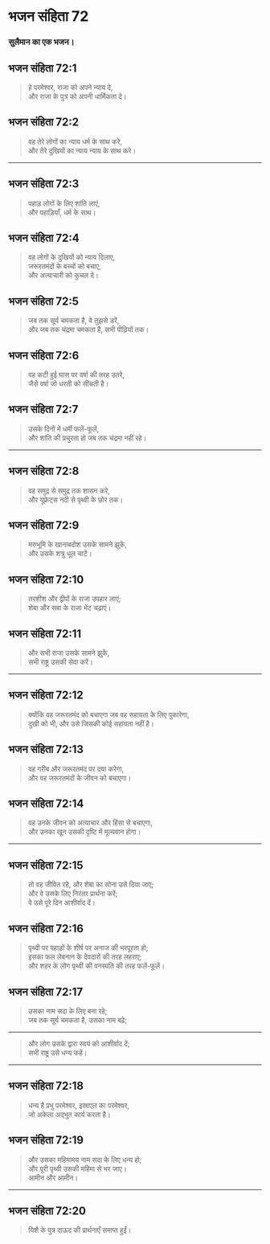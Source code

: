 # भजन संहिता 72

### सुलैमान का एक भजन।

## भजन संहिता 72:1

> हे परमेश्वर, राजा को अपने न्याय दे,  
> और राजा के पुत्र को अपनी धार्मिकता दे।

## भजन संहिता 72:2

> वह तेरे लोगों का न्याय धर्म के साथ करे,  
> और तेरे दुखियों का न्याय न्याय के साथ करे।

---

## भजन संहिता 72:3

> पहाड़ लोगों के लिए शांति लाएं,  
> और पहाड़ियाँ, धर्म के साथ।

## भजन संहिता 72:4

> वह लोगों के दुखियों को न्याय दिलाए,  
> जरूरतमंदों के बच्चों को बचाए,  
> और अत्याचारी को कुचल दे।

## भजन संहिता 72:5

> जब तक सूर्य चमकता है, वे तुझसे डरें,  
> और जब तक चंद्रमा चमकता है, सभी पीढ़ियों तक।

## भजन संहिता 72:6

> वह कटी हुई घास पर वर्षा की तरह उतरे,  
> जैसे वर्षा जो धरती को सींचती है।

## भजन संहिता 72:7

> उसके दिनों में धर्मी फलें-फूलें,  
> और शांति की प्रचुरता हो जब तक चंद्रमा नहीं रहे।

---

## भजन संहिता 72:8

> वह समुद्र से समुद्र तक शासन करे,  
> और यूफ्रेट्स नदी से पृथ्वी के छोर तक।

## भजन संहिता 72:9

> मरुभूमि के खानाबदोश उसके सामने झुकें,  
> और उसके शत्रु धूल चाटें।

## भजन संहिता 72:10

> तरशीश और द्वीपों के राजा उपहार लाएं;  
> शेबा और सबा के राजा भेंट चढ़ाएं।

## भजन संहिता 72:11

> और सभी राजा उसके सामने झुकें,  
> सभी राष्ट्र उसकी सेवा करें।

---

## भजन संहिता 72:12

> क्योंकि वह जरूरतमंद को बचाएगा जब वह सहायता के लिए पुकारेगा,  
> दुखी को भी, और उसे जिसकी कोई सहायता नहीं है।

## भजन संहिता 72:13

> वह गरीब और जरूरतमंद पर दया करेगा,  
> और वह जरूरतमंदों के जीवन को बचाएगा।

## भजन संहिता 72:14

> वह उनके जीवन को अत्याचार और हिंसा से बचाएगा,  
> और उनका खून उसकी दृष्टि में मूल्यवान होगा।

---

## भजन संहिता 72:15

> तो वह जीवित रहे, और शेबा का सोना उसे दिया जाए;  
> और वे उसके लिए निरंतर प्रार्थना करें;  
> वे उसे पूरे दिन आशीर्वाद दें।

## भजन संहिता 72:16

> पृथ्वी पर पहाड़ों के शीर्ष पर अनाज की भरपूरता हो;  
> इसका फल लेबनान के देवदारों की तरह लहराए;  
> और शहर के लोग पृथ्वी की वनस्पति की तरह फलें-फूलें।

## भजन संहिता 72:17

> उसका नाम सदा के लिए बना रहे;  
> जब तक सूर्य चमकता है, उसका नाम बढ़े;

---

> और लोग उसके द्वारा स्वयं को आशीर्वाद दें;  
> सभी राष्ट्र उसे धन्य कहें।

---

## भजन संहिता 72:18

> धन्य है प्रभु परमेश्वर, इस्राएल का परमेश्वर,  
> जो अकेला अद्भुत कार्य करता है।

## भजन संहिता 72:19

> और उसका महिमामय नाम सदा के लिए धन्य हो;  
> और पूरी पृथ्वी उसकी महिमा से भर जाए।  
> आमीन और आमीन।

---

## भजन संहिता 72:20

> यिशै के पुत्र दाऊद की प्रार्थनाएँ समाप्त हुईं।
